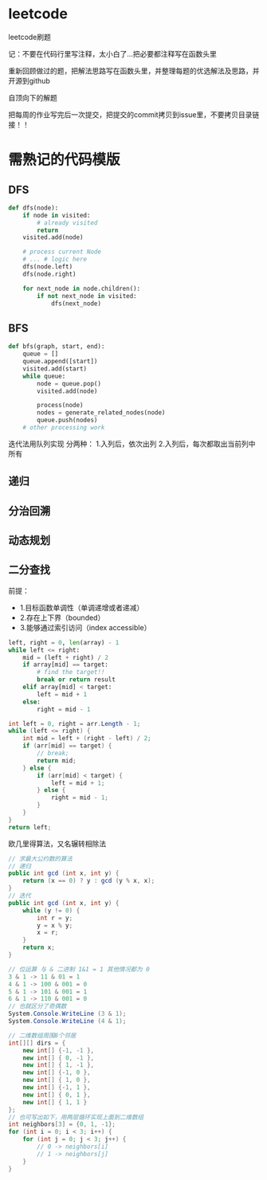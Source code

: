# leetcode
 leetcode刷题

记：不要在代码行里写注释，太小白了...把必要都注释写在函数头里

重新回顾做过的题，把解法思路写在函数头里，并整理每题的优选解法及思路，并开源到github

自顶向下的解题

把每周的作业写完后一次提交，把提交的commit拷贝到issue里，不要拷贝目录链接！！


# 需熟记的代码模版

## DFS
````python
def dfs(node):
    if node in visited:
        # already visited
        return
    visited.add(node)

    # process current Node
    # ... # logic here
    dfs(node.left)
    dfs(node.right)

    for next_node in node.children():
        if not next_node in visited:
            dfs(next_node)
````

## BFS
````python
def bfs(graph, start, end):
    queue = []
    queue.append([start])
    visited.add(start)
    while queue:
        node = queue.pop()
        visited.add(node)

        process(node)
        nodes = generate_related_nodes(node)
        queue.push(nodes)
    # other processing work
````

迭代法用队列实现
分两种：
1.入列后，依次出列
2.入列后，每次都取出当前列中所有

## 递归

## 分治回溯

## 动态规划

## 二分查找
前提：
- 1.目标函数单调性（单调递增或者递减）
- 2.存在上下界（bounded）
- 3.能够通过索引访问（index accessible）
````python
left, right = 0, len(array) - 1
while left <= right:
    mid = (left + right) / 2
    if array[mid] == target:
        # find the target!!
        break or return result
    elif array[mid] < target:
        left = mid + 1
    else:
        right = mid - 1
````
````c#
int left = 0, right = arr.Length - 1;
while (left <= right) {
    int mid = left + (right - left) / 2;
    if (arr[mid] == target) {
        // break;
        return mid;
    } else {
        if (arr[mid] < target) {
            left = mid + 1;
        } else {
            right = mid - 1;
        }
    }
}
return left;
````

欧几里得算法，又名辗转相除法
````c#
// 求最大公约数的算法
// 递归
public int gcd (int x, int y) {
    return (x == 0) ? y : gcd (y % x, x);
}
// 迭代
public int gcd (int x, int y) {
    while (y != 0) {
        int r = y;
        y = x % y;
        x = r;
    }
    return x;
}
````

````c#
// 位运算 与 & 二进制 1&1 = 1 其他情况都为 0
3 & 1 -> 11 & 01 = 1
4 & 1 -> 100 & 001 = 0
5 & 1 -> 101 & 001 = 1
6 & 1 -> 110 & 001 = 0
// 也就区分了奇偶数 
System.Console.WriteLine (3 & 1);
System.Console.WriteLine (4 & 1);
````

````c#
// 二维数组周围8个邻居
int[][] dirs = {
    new int[] {-1, -1 },
    new int[] { 0, -1 },
    new int[] { 1, -1 },
    new int[] {-1, 0 },
    new int[] { 1, 0 },
    new int[] {-1, 1 },
    new int[] { 0, 1 },
    new int[] { 1, 1 }
};
// 也可写出如下，用两层循环实现上面到二维数组
int neighbors[3] = {0, 1, -1};
for (int i = 0; i < 3; i++) {
    for (int j = 0; j < 3; j++) {
        // 0 -> neighbors[i] 
        // 1 -> neighbors[j]
    }
}
````